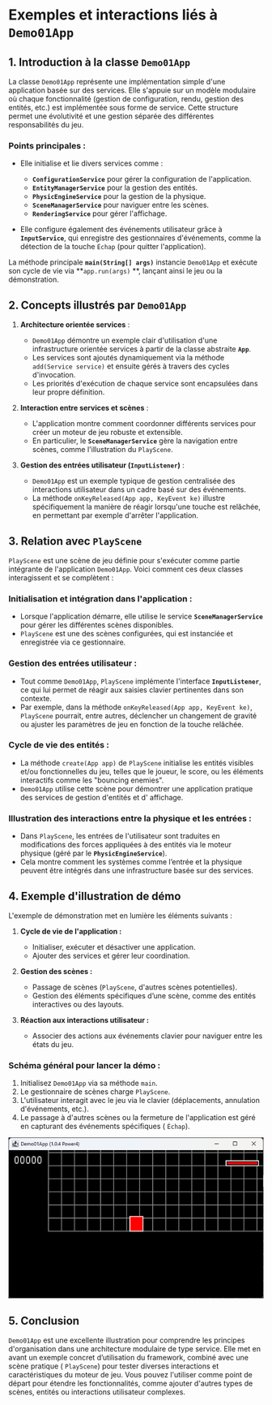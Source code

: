 # **Exemples et interactions liés à `Demo01App`**

## **1. Introduction à la classe `Demo01App`**

La classe `Demo01App` représente une implémentation simple d'une application basée sur des services. Elle s'appuie sur
un modèle modulaire où chaque fonctionnalité (gestion de configuration, rendu, gestion des entités, etc.) est
implémentée sous forme de service. Cette structure permet une évolutivité et une gestion séparée des différentes
responsabilités du jeu.

### Points principales :

- Elle initialise et lie divers services comme :
    - **`ConfigurationService`** pour gérer la configuration de l'application.
    - **`EntityManagerService`** pour la gestion des entités.
    - **`PhysicEngineService`** pour la gestion de la physique.
    - **`SceneManagerService`** pour naviguer entre les scènes.
    - **`RenderingService`** pour gérer l'affichage.

- Elle configure également des événements utilisateur grâce à **`InputService`**, qui enregistre des gestionnaires
  d'événements, comme la détection de la touche `Échap` (pour quitter l'application).

La méthode principale **`main(String[] args)`** instancie `Demo01App` et exécute son cycle de vie via **`app.run(args)`
**, lançant ainsi le jeu ou la démonstration.

## **2. Concepts illustrés par `Demo01App`**

1. **Architecture orientée services** :
    - `Demo01App` démontre un exemple clair d'utilisation d'une infrastructure orientée services à partir de la classe
      abstraite **`App`**.
    - Les services sont ajoutés dynamiquement via la méthode `add(Service service)` et ensuite gérés à travers des
      cycles d'invocation.
    - Les priorités d'exécution de chaque service sont encapsulées dans leur propre définition.

2. **Interaction entre services et scènes** :
    - L'application montre comment coordonner différents services pour créer un moteur de jeu robuste et extensible.
    - En particulier, le **`SceneManagerService`** gère la navigation entre scènes, comme l'illustration du `PlayScene`.

3. **Gestion des entrées utilisateur (`InputListener`)** :
    - `Demo01App` est un exemple typique de gestion centralisée des interactions utilisateur dans un cadre basé sur des
      événements.
    - La méthode `onKeyReleased(App app, KeyEvent ke)` illustre spécifiquement la manière de réagir lorsqu'une touche
      est relâchée, en permettant par exemple d'arrêter l'application.

## **3. Relation avec `PlayScene`**

`PlayScene` est une scène de jeu définie pour s'exécuter comme partie intégrante de l'application `Demo01App`. Voici
comment ces deux classes interagissent et se complètent :

### **Initialisation et intégration dans l'application** :

- Lorsque l'application démarre, elle utilise le service **`SceneManagerService`** pour gérer les différentes scènes
  disponibles.
- `PlayScene` est une des scènes configurées, qui est instanciée et enregistrée via ce gestionnaire.

### **Gestion des entrées utilisateur** :

- Tout comme `Demo01App`, `PlayScene` implémente l'interface **`InputListener`**, ce qui lui permet de réagir aux
  saisies clavier pertinentes dans son contexte.
- Par exemple, dans la méthode `onKeyReleased(App app, KeyEvent ke)`, `PlayScene` pourrait, entre autres, déclencher un
  changement de gravité ou ajuster les paramètres de jeu en fonction de la touche relâchée.

### **Cycle de vie des entités** :

- La méthode `create(App app)` de `PlayScene` initialise les entités visibles et/ou fonctionnelles du jeu, telles que le
  joueur, le score, ou les éléments interactifs comme les "bouncing enemies".
- `Demo01App` utilise cette scène pour démontrer une application pratique des services de gestion d'entités et d'
  affichage.

### **Illustration des interactions entre la physique et les entrées** :

- Dans `PlayScene`, les entrées de l'utilisateur sont traduites en modifications des forces appliquées à des entités via
  le moteur physique (géré par le **`PhysicEngineService`**).
- Cela montre comment les systèmes comme l’entrée et la physique peuvent être intégrés dans une infrastructure basée sur
  des services.

## **4. Exemple d'illustration de démo**

L'exemple de démonstration met en lumière les éléments suivants :

1. **Cycle de vie de l'application :**
    - Initialiser, exécuter et désactiver une application.
    - Ajouter des services et gérer leur coordination.

2. **Gestion des scènes :**
    - Passage de scènes (`PlayScene`, d'autres scènes potentielles).
    - Gestion des éléments spécifiques d’une scène, comme des entités interactives ou des layouts.

3. **Réaction aux interactions utilisateur :**
    - Associer des actions aux événements clavier pour naviguer entre les états du jeu.

### **Schéma général pour lancer la démo :**

1. Initialisez `Demo01App` via sa méthode `main`.
2. Le gestionnaire de scènes charge `PlayScene`.
3. L'utilisateur interagit avec le jeu via le clavier (déplacements, annulation d'événements, etc.).
4. Le passage à d'autres scènes ou la fermeture de l'application est géré en capturant des événements spécifiques (
   `Échap`).

![Illustration de l'execution de la demo](illustrations/screenshot-001.png "Illustration de l'execution de la demo")

## **5. Conclusion**

`Demo01App` est une excellente illustration pour comprendre les principes d'organisation dans une architecture modulaire
de type service. Elle met en avant un exemple concret d’utilisation du framework, combiné avec une scène pratique (
`PlayScene`) pour tester diverses interactions et caractéristiques du moteur de jeu. Vous pouvez l'utiliser comme point
de départ pour étendre les fonctionnalités, comme ajouter d'autres types de scènes, entités ou interactions utilisateur
complexes.
